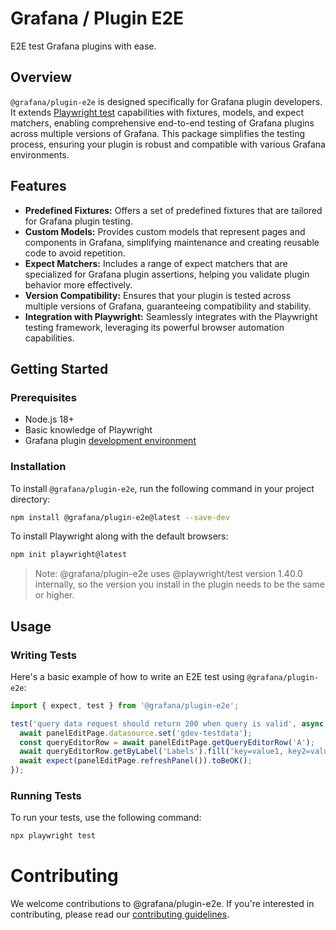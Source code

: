 # Grafana / Plugin E2E

E2E test Grafana plugins with ease.

## Overview

`@grafana/plugin-e2e` is designed specifically for Grafana plugin developers. It extends [Playwright test](https://github.com/microsoft/playwright/) capabilities with fixtures, models, and expect matchers, enabling comprehensive end-to-end testing of Grafana plugins across multiple versions of Grafana. This package simplifies the testing process, ensuring your plugin is robust and compatible with various Grafana environments.

## Features

- **Predefined Fixtures:** Offers a set of predefined fixtures that are tailored for Grafana plugin testing.
- **Custom Models:** Provides custom models that represent pages and components in Grafana, simplifying maintenance and creating reusable code to avoid repetition.
- **Expect Matchers:** Includes a range of expect matchers that are specialized for Grafana plugin assertions, helping you validate plugin behavior more effectively.
- **Version Compatibility:** Ensures that your plugin is tested across multiple versions of Grafana, guaranteeing compatibility and stability.
- **Integration with Playwright:** Seamlessly integrates with the Playwright testing framework, leveraging its powerful browser automation capabilities.

## Getting Started

### Prerequisites

- Node.js 18+
- Basic knowledge of Playwright
- Grafana plugin [development environment](https://grafana.com/developers/plugin-tools/get-started/set-up-development-environment)

### Installation

To install `@grafana/plugin-e2e`, run the following command in your project directory:

```bash
npm install @grafana/plugin-e2e@latest --save-dev
```

To install Playwright along with the default browsers:

```bash
npm init playwright@latest
```

> Note: @grafana/plugin-e2e uses @playwright/test version 1.40.0 internally, so the version you install in the plugin needs to be the same or higher.

## Usage

### Writing Tests

Here's a basic example of how to write an E2E test using `@grafana/plugin-e2e`:

```typescript
import { expect, test } from '@grafana/plugin-e2e';

test('query data request should return 200 when query is valid', async ({ panelEditPage }) => {
  await panelEditPage.datasource.set('gdev-testdata');
  const queryEditorRow = await panelEditPage.getQueryEditorRow('A');
  await queryEditorRow.getByLabel('Labels').fill('key=value1, key2=value3');
  await expect(panelEditPage.refreshPanel()).toBeOK();
});
```

### Running Tests

To run your tests, use the following command:

```bash
npx playwright test
```

# Contributing

We welcome contributions to @grafana/plugin-e2e. If you're interested in contributing, please read our [contributing guidelines](./CONTRIBUTING.md).
